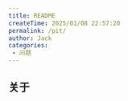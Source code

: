```yaml
---
title: README
createTime: 2025/01/08 22:57:20
permalink: /pit/
author: Jack
categories:
 - 问题
---
```



## 关于

